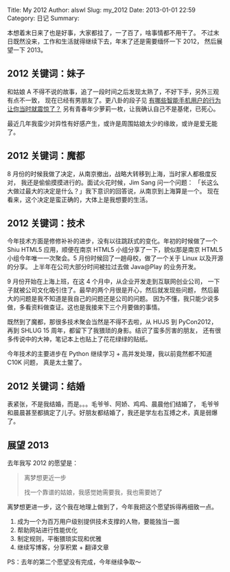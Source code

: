 Title: My 2012
Author: alswl
Slug: my_2012
Date: 2013-01-01 22:59
Category: 日记
Summary: 


本想着末日来了也是好事，大家都挂了，一了百了，啥事情都不用干了。
不过末日既然没来，工作和生活就得继续下去，年末了还是需要缅怀一下 2012，
然后展望一下 2013。

<!-- more -->

## 2012 关键词：妹子

和姑娘 A 不得不说的故事，追了一段时间之后发现太熟了，不好下手，另外三观有点不一致，
现在已经有男朋友了。更八卦的段子见
[有哪些智能手机用户的行为让你当时就震惊了？](http://www.zhihu.com/question/20105731/answer/13994954)
另有青春年少萝莉一枚，让我确认自己不是基佬，已死心。

最近几年我蛮少对异性有好感产生，或许是周围姑娘太少的缘故，或许是爱无能了。

## 2012 关键词：魔都

8 月份的时候我做了决定，从南京撤出，战略大转移到上海，当时家人都极度反对，
我还是偷偷摸摸进行的。面试火花时候，Jim Sang 问一个问题：
「长这么大做过最大的决定是什么？」我下意识的回答说，从南京到上海算是一个。
现在看来，这个决定是蛮正确的，大体上是我想要的生活。

## 2012 关键词：技术

今年技术方面是修修补补的进步，没有以往跳跃式的变化。年初的时候做了一个
Shiu HTML5 应用，顺便在南京 HTML5 小组分享了一下，貌似那是南京 HTML5
小组今年唯一一次聚会。5 月份时候回了一趟母校，做了一个关于 Linux 以及开源的分享。
上半年在公司大部分时间被拉过去做 Java@Play 的业务开发。

9 月份开始在上海上班，在这 4 个月中，从企业开发走到互联网创业公司，
一下子就被公司文化吸引住了。最早的两个月很是开心，然后就发现些问题，
然后最大的问题是我不知道是我自己的问题还是公司的问题。
因为不懂，我只能少说多做，多看资料做查证。这也是我接来下三个月要做的事情。

既然到了魔都，那很多技术聚会当然是不得不去啦，从 HUJS 到 PyCon2012，
再到 SHLUG 15 周年，都留下了我猥琐的身影。结识了蛮多厉害的朋友，
还有很多传说中的大神，笔记本上也贴上了花花绿绿的贴纸。

今年技术的主要进步在 Python 继续学习 + 高并发处理，我以前竟然都不知道 C10K 问题，
真是太土鳖了。

## 2012 关键词：结婚

表紧张，不是我结婚，而是。。。毛爷爷、阿娇、鸡鸡、晨晨他们结婚了，
毛爷爷和晨晨甚至都搞定了儿子。好朋友都结婚了，我还是学左右互搏之术，真是弱爆了。

## 展望 2013

去年我写 2012 的愿望是：

> 离梦想更近一步
> 
> 找一个靠谱的姑娘，我感觉她需要我，我也需要她了

离梦想更进一步，这个我在地理上做到了，今年我把这个愿望拆得再细致一点。

1. 成为一个为百万用户级别提供技术支撑的人物，要能独当一面
1. 帮助网站进行性能优化
1. 制定规则，平衡猥琐实现和优雅
1. 继续写博客，分享积累 + 翻译文章

PS：去年的第二个愿望没有完成，今年继续争取～
